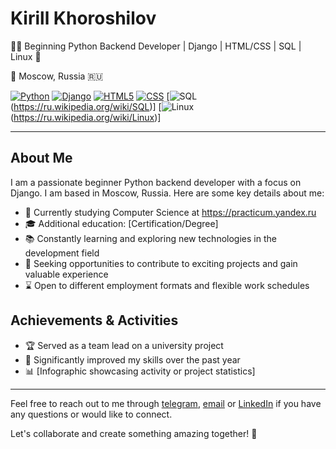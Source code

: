# Kirill Khoroshilov

👨‍💻 Beginning Python Backend Developer | Django | HTML/CSS | SQL | Linux 🐍

📍 Moscow, Russia 🇷🇺

[![Python](https://img.shields.io/badge/-Python-464641?style=flat-square&logo=Python)](https://www.python.org/)
[![Django](https://img.shields.io/badge/-Django-464646?style=flat-square&logo=Django)](https://www.djangoproject.com/)
[![HTML5](https://img.shields.io/badge/-HTML5-464646?style=flat-square&logo=html5)](https://en.wikipedia.org/wiki/HTML5)
[![CSS](https://img.shields.io/badge/-CSS-464646?style=flat-square&logo=css3)](https://en.wikipedia.org/wiki/CSS)
[![SQL](https://img.shields.io/badge/-sql-464646?style=flat-square&logo=sql)(https://ru.wikipedia.org/wiki/SQL)] 
[![Linux](https://img.shields.io/badge/-linux-464646?style=flat-square&logo=linux)(https://ru.wikipedia.org/wiki/Linux)]

---

## About Me

I am a passionate beginner Python backend developer with a focus on Django. I am based in Moscow, Russia. Here are some key details about me:

- 💼 Currently studying Computer Science at https://practicum.yandex.ru
- 🎓 Additional education: [Certification/Degree]
- 📚 Constantly learning and exploring new technologies in the development field
- 💪 Seeking opportunities to contribute to exciting projects and gain valuable experience
- ⌛ Open to different employment formats and flexible work schedules

## Achievements & Activities

- 🏆 Served as a team lead on a university project
- 🚀 Significantly improved my skills over the past year
- 📊 [Infographic showcasing activity or project statistics]

---

Feel free to reach out to me through [telegram](https://t.me/krl_khr), [email](khoroshilovkirill@gmail.com) or [LinkedIn](https://www.linkedin.com/in/кирилл-хорошилов-7a3708268/) if you have any questions or would like to connect.

Let's collaborate and create something amazing together! 🚀
